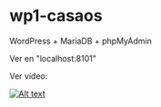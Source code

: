 # wp1-casaos

WordPress + MariaDB + phpMyAdmin

Ver en "localhost:8101"

Ver vídeo:

[![Alt text](https://img.youtube.com/vi/bncLPxOW-b0/0.jpg)](https://www.youtube.com/watch?v=bncLPxOW-b0)
